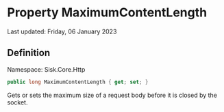 # Property MaximumContentLength
Last updated: Friday, 06 January 2023

## Definition
Namespace: Sisk.Core.Http

```csharp
public long MaximumContentLength { get; set; }
```

Gets or sets the maximum size of a request body before it is closed by the socket.

